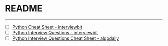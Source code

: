 # README
---

- [ ] [Python Cheat Sheet - interviewbit](https://www.interviewbit.com/python-cheat-sheet/)
- [ ] [Python Interview Questions - interviewbit](https://www.interviewbit.com/python-interview-questions/)
- [ ] [Python Interview Questions Cheat Sheet - algodaily](https://algodaily.com/lessons/python-interview-questions-cheat-sheet)
